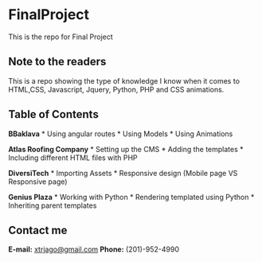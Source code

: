 # FinalProject
This is the repo for Final Project 

## Note to the readers
This is a repo showing the type of knowledge I know when it comes to HTML,CSS, Javascript, Jquery, Python, PHP and CSS animations.

## Table of Contents
**BBaklava**
    * Using angular routes
    * Using Models
    * Using Animations

**Atlas Roofing Company**
    * Setting up the CMS
    * Adding the templates
    * Including different HTML files with PHP
    
**DiversiTech**
    * Importing Assets
    * Responsive design (Mobile page VS Responsive page)
    
**Genius Plaza**
    * Working with Python
    * Rendering templated using Python
    * Inheriting parent templates
    
## Contact me
**E-mail:** xtrjago@gmail.com
**Phone:** (201)-952-4990
